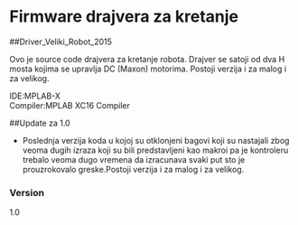 # Firmware drajvera za kretanje
##Driver_Veliki_Robot_2015

Ovo je source code drajvera za kretanje robota. Drajver se satoji od dva H mosta kojima se upravlja DC (Maxon) motorima. Postoji verzija i za malog i za velikog.

IDE:MPLAB-X                                                                                                       
Compiler:MPLAB XC16 Compiler


##Update za 1.0

- Poslednja verzija koda u kojoj su otklonjeni bagovi koji su nastajali zbog veoma dugih izraza koji su bili predstavljeni kao makroi pa je kontroleru trebalo veoma dugo vremena da izracunava svaki put sto je prouzrokovalo greske.Postoji verzija i za malog i za velikog.

### Version
1.0
